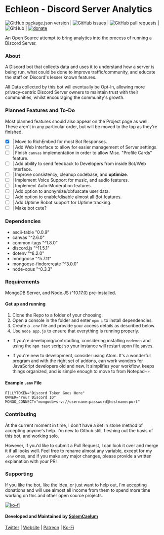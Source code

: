# Echleon - Discord Server Analytics
![GitHub package.json version](https://img.shields.io/github/package-json/v/solemcaelum/echleon) | ![GitHub issues](https://img.shields.io/github/issues/solemcaelum/echleon) | ![GitHub pull requests](https://img.shields.io/github/issues-pr/solemcaelum/echleon) | ![GitHub](https://img.shields.io/github/license/solemcaelum/echleon) | [![donate](https://img.shields.io/badge/donate-KoFi-blue.svg)](https://ko-fi.com/grovkillentder)

An Open Source attempt to bring analytics into the process of running a Discord Server.

### About
A Discord bot that collects data and uses it to understand how a server is being run, what could be done to improve traffic/community, and educate the staff on Discord's lesser known features.

All Data collected by this bot will eventually be Opt-In, allowing more privacy-centric Discord Server owners to maintain trust with their communities, whilst encouraging the community's growth.

### Planned Features and To-Do
Most planned features should also appear on the Project page as well.
These aren't in any particular order, but will be moved to the top as they're finished.
- [x] | Move to RichEmbed for most Bot Responses.
- [ ] | Add Web Interface to allow for easier management of Server settings.
- [ ] | Finish `canvas` implementation in order to allow Misc. "Profile Cards" feature.
- [ ] | Add ability to send feedback to Developers from inside Bot/Web Interface.
- [ ] | Improve consistency, cleanup codebase, and **optimize**.
- [ ] | Implement Voice Support for music, and audio features.
- [ ] | Implement Auto-Moderation features.
- [ ] | Add option to anonymize/obfuscate user data.
- [ ] | Add option to enable/disable almost all Bot features.
- [ ] | Add Uptime Robot support for Uptime tracking.
- [ ] | Make bot cute?

### Dependencies
* ascii-table "0.0.9"
* canvas "^2.6.0"
* common-tags "^1.8.0"
* discord.js "^11.5.1"
* dotenv "^8.2.0"
* mongoose "^5.7.11"
* mongoose-findorcreate "^3.0.0"
* node-opus "^0.3.3"

### Requirements
MongoDB Server, and Node.JS (^10.17.0) pre-installed.

#### Get up and running
1. Clone the Repo to a folder of your choosing.
2. Open a console in the folder and enter `npm i` to install dependencies.
3. Create a `.env` file and provide your access details as described below.
4. Use `node app.js` to ensure that everything is running properly.
* If you're developing/contributing, considering installing `nodemon` and using the `npm test` script so your instance will restart upon file saves.

* If you're new to development, consider using Atom. It's a wonderful program and with the right set of addons, can work wonders for JavaScript developers old and new. It simplifies your workflow, keeps things organized, and is simple enough to move to from Notepad++.

#### Example `.env` File
```env
FILLYTOKEN="Discord Token Goes Here"
OWNER="Your Discord ID"
MONGO_CONNECT="mongodb+srv://username:password@hostname:port"
```

### Contributing
At the current moment in time, I don't have a set in stone method of accepting anyone's help. I'm new to Github still, fleshing out the basis of this bot, and working solo.

However, if you'd like to submit a Pull Request, I can look it over and merge it if all looks well. Feel free to rename almost any variable, except for my `.env` ones, and if you make any major changes, please provide a written explanation with your PR!

### Supporting
If you like the bot, like the idea, or just want to help out, I'm accepting donations and will use almost all income from them to spend more time working on this and other open source projects.

[![ko-fi](https://www.ko-fi.com/img/githubbutton_sm.svg)](https://ko-fi.com/V7V818EW0)

#### Developed and Maintained by [SolemCaelum](https://github.com/SolemCaelum)
[Twitter](https://twitter.com/ponyidle) |
[Website](https://caramel.horse/) |
[Patreon](https://patreon.com/carameldrop) |
[Ko-Fi](https://ko-fi.com/carameldrop)
